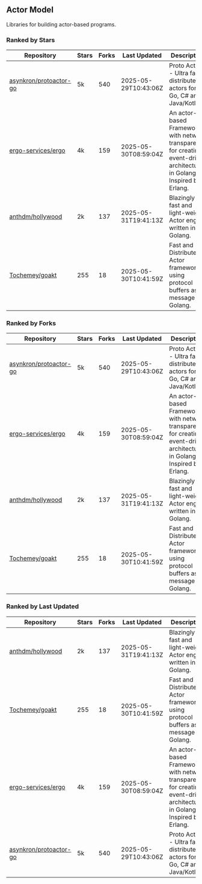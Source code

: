## Actor Model

Libraries for building actor-based programs.

### Ranked by Stars

| Repository | Stars | Forks | Last Updated | Description | 
|------------|-------|-------|--------------|-------------|
| [asynkron/protoactor-go](https://github.com/asynkron/protoactor-go) | 5k | 540 | 2025-05-29T10:43:06Z |  Proto Actor - Ultra fast distributed actors for Go, C# and Java/Kotlin. |
| [ergo-services/ergo](https://github.com/ergo-services/ergo) | 4k | 159 | 2025-05-30T08:59:04Z |  An actor-based Framework with network transparency for creating event-driven architecture in Golang. Inspired by Erlang. |
| [anthdm/hollywood](https://github.com/anthdm/hollywood) | 2k | 137 | 2025-05-31T19:41:13Z |  Blazingly fast and light-weight Actor engine written in Golang. |
| [Tochemey/goakt](https://github.com/Tochemey/goakt) | 255 | 18 | 2025-05-30T10:41:59Z |  Fast and Distributed Actor framework using protocol buffers as message for Golang. |

### Ranked by Forks

| Repository | Stars | Forks | Last Updated | Description | 
|------------|-------|-------|--------------|-------------|
| [asynkron/protoactor-go](https://github.com/asynkron/protoactor-go) | 5k | 540 | 2025-05-29T10:43:06Z |  Proto Actor - Ultra fast distributed actors for Go, C# and Java/Kotlin. |
| [ergo-services/ergo](https://github.com/ergo-services/ergo) | 4k | 159 | 2025-05-30T08:59:04Z |  An actor-based Framework with network transparency for creating event-driven architecture in Golang. Inspired by Erlang. |
| [anthdm/hollywood](https://github.com/anthdm/hollywood) | 2k | 137 | 2025-05-31T19:41:13Z |  Blazingly fast and light-weight Actor engine written in Golang. |
| [Tochemey/goakt](https://github.com/Tochemey/goakt) | 255 | 18 | 2025-05-30T10:41:59Z |  Fast and Distributed Actor framework using protocol buffers as message for Golang. |

### Ranked by Last Updated

| Repository | Stars | Forks | Last Updated | Description | 
|------------|-------|-------|--------------|-------------|
| [anthdm/hollywood](https://github.com/anthdm/hollywood) | 2k | 137 | 2025-05-31T19:41:13Z |  Blazingly fast and light-weight Actor engine written in Golang. |
| [Tochemey/goakt](https://github.com/Tochemey/goakt) | 255 | 18 | 2025-05-30T10:41:59Z |  Fast and Distributed Actor framework using protocol buffers as message for Golang. |
| [ergo-services/ergo](https://github.com/ergo-services/ergo) | 4k | 159 | 2025-05-30T08:59:04Z |  An actor-based Framework with network transparency for creating event-driven architecture in Golang. Inspired by Erlang. |
| [asynkron/protoactor-go](https://github.com/asynkron/protoactor-go) | 5k | 540 | 2025-05-29T10:43:06Z |  Proto Actor - Ultra fast distributed actors for Go, C# and Java/Kotlin. |

